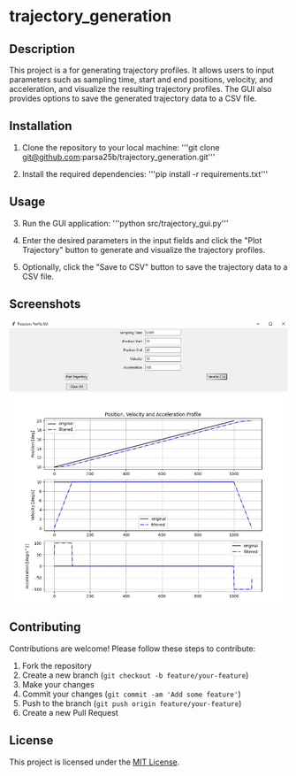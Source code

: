 # trajectory_generation
## Description

This project is a for generating trajectory profiles. It allows users to input parameters such as sampling time, start and end positions, velocity, and acceleration, and visualize the resulting trajectory profiles. The GUI also provides options to save the generated trajectory data to a CSV file.

## Installation

1. Clone the repository to your local machine:
'''git clone git@github.com:parsa25b/trajectory_generation.git'''

2. Install the required dependencies:
'''pip install -r requirements.txt'''

## Usage
3. Run the GUI application:
'''python src/trajectory_gui.py'''

4. Enter the desired parameters in the input fields and click the "Plot Trajectory" button to generate and visualize the trajectory profiles.

5. Optionally, click the "Save to CSV" button to save the trajectory data to a CSV file.

## Screenshots

![User Interface Screenshot](GUI_TG.JPG)

## Contributing

Contributions are welcome! Please follow these steps to contribute:
1. Fork the repository
2. Create a new branch (`git checkout -b feature/your-feature`)
3. Make your changes
4. Commit your changes (`git commit -am 'Add some feature'`)
5. Push to the branch (`git push origin feature/your-feature`)
6. Create a new Pull Request

## License
This project is licensed under the [MIT License](LICENSE).
